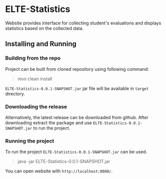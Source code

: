 # ELTE-Statistics

Website provides interface for collecting student's evaluations and displays statistics based on the collected data.

## Installing and Running

### Building from the repo

Project can be built from cloned repository using following command:

> mvn clean install

`ELTE-Statistics-0.0.1-SNAPSHOT.jar` jar file will be available in `target` directory.

### Downloading the release

Alternatively, the latest release can be downloaded from github. After downloading extract the package and use `ELTE-Statistics-0.0.1-SNAPSHOT.jar`
to run the project.

### Running the project

To run the project `ELTE-Statistics-0.0.1-SNAPSHOT.jar` can be used.

> java -jar ELTE-Statistics-0.0.1-SNAPSHOT.jar

You can open website with `http://localhost:8080/`.